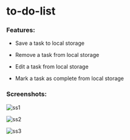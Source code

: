 # to-do-list

### Features:

- Save a task to local storage

- Remove a task from local storage

- Edit a task from local storage

- Mark a task as complete from local storage

### Screenshots:

![ss1](https://github.com/smtttlck/to-do-list/assets/61507892/867a6f4f-6b9f-4539-a3bb-8b26763c1539)

![ss2](https://github.com/smtttlck/to-do-list/assets/61507892/715e7f96-da7e-4f83-ba90-182107c5e3ba)

![ss3](https://github.com/smtttlck/to-do-list/assets/61507892/be0c9814-ee70-4886-ac12-2ff6550a6b2e)
